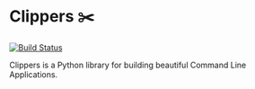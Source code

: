 # Clippers ✂️

[![Build Status](https://travis-ci.org/zrluety/clippers.svg?branch=master)](https://travis-ci.org/zrluety/clippers)

Clippers is a Python library for building beautiful Command Line Applications.
